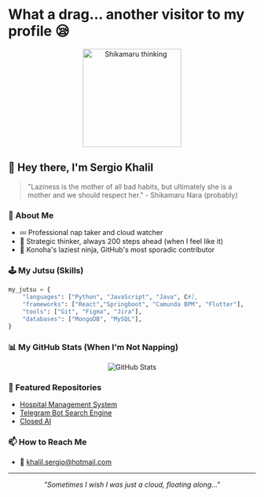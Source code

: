 # What a drag... another visitor to my profile 😪

<div align="center">
  <img src="https://64.media.tumblr.com/dc2fb74e1bedcae221342e3b7fee50f2/tumblr_ona34jBzbT1udozn0o1_500.gif" alt="Shikamaru thinking" width="200"/>
</div>

## 👋 Hey there, I'm Sergio Khalil

> "Laziness is the mother of all bad habits, but ultimately she is a mother and we should respect her." - Shikamaru Nara (probably)

### 🦌 About Me

- 💤 Professional nap taker and cloud watcher
- 🎲 Strategic thinker, always 200 steps ahead (when I feel like it)
- 🍃 Konoha's laziest ninja, GitHub's most sporadic contributor

### 🕹️ My Jutsu (Skills)

```python
my_jutsu = {
    "languages": ["Python", "JavaScript", "Java", C#],
    "frameworks": ["React","Springboot", "Camunda BPM", "Flutter"],
    "tools": ["Git", "Figma", "Jira"],
    "databases": ["MongoDB", "MySQL"],
}
```

### 📊 My GitHub Stats (When I'm Not Napping)

<div align="center">
  <img src="https://github-readme-stats.vercel.app/api?username=sergiok10&show_icons=true&theme=dark" alt="GitHub Stats" />
</div>

### 🌟 Featured Repositories

- [Hospital Management System](https://github.com/sergiok10/Hospital-Management-System---HMS)
- [Telegram Bot Search Engine](https://github.com/sergiok10/telegram_bot_search_engine)
- [Closed AI](https://github.com/sergiok10/Closed_AI)

### 📫 How to Reach Me

- 📧 [khalil.sergio@hotmail.com](mailto:khalil.sergio@hotmail.com)

---

<div align="center">
  <i>"Sometimes I wish I was just a cloud, floating along..."</i>
</div>
